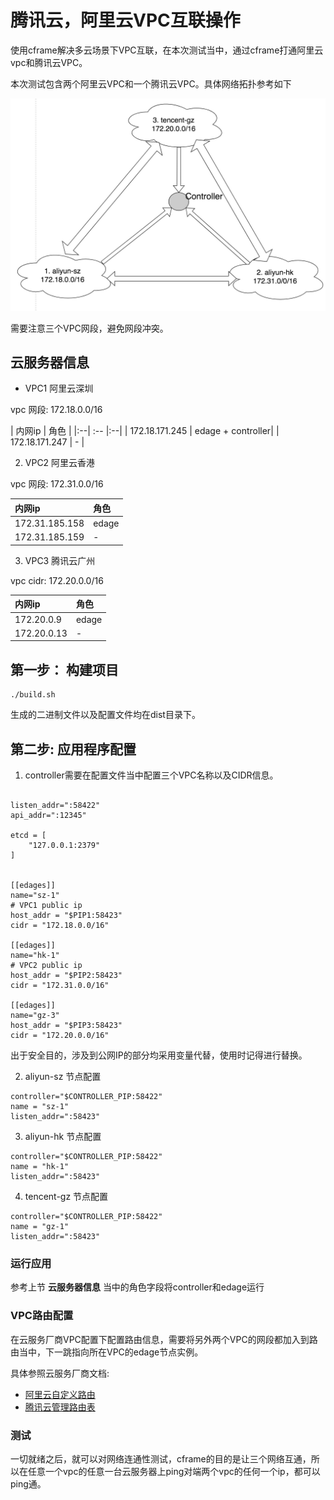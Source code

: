 # 腾讯云，阿里云VPC互联操作
使用cframe解决多云场景下VPC互联，在本次测试当中，通过cframe打通阿里云vpc和腾讯云VPC。

本次测试包含两个阿里云VPC和一个腾讯云VPC。具体网络拓扑参考如下

![images/cframe1.1.0.jpg](images/cframe1.1.0.jpg)

需要注意三个VPC网段，避免网段冲突。

## 云服务器信息

- VPC1 阿里云深圳

vpc 网段: 172.18.0.0/16

| 内网ip | 角色 |
|:--| :-- |:--|
| 172.18.171.245 | edage + controller|
| 172.18.171.247 | - |

2. VPC2 阿里云香港

vpc 网段: 172.31.0.0/16

| 内网ip | 角色 |
|:--|:--|
| 172.31.185.158 | edage |
| 172.31.185.159 | - |

3. VPC3 腾讯云广州

vpc cidr: 172.20.0.0/16

| 内网ip | 角色 |
|:--|:--|
| 172.20.0.9  | edage |
| 172.20.0.13 | - |

## 第一步： 构建项目
```
./build.sh
```

生成的二进制文件以及配置文件均在dist目录下。

## 第二步: 应用程序配置

1. controller需要在配置文件当中配置三个VPC名称以及CIDR信息。

```

listen_addr=":58422"
api_addr=":12345"

etcd = [
    "127.0.0.1:2379"
]


[[edages]]
name="sz-1"
# VPC1 public ip
host_addr = "$PIP1:58423"
cidr = "172.18.0.0/16"

[[edages]]
name="hk-1"
# VPC2 public ip
host_addr = "$PIP2:58423"
cidr = "172.31.0.0/16"

[[edages]]
name="gz-3"
host_addr = "$PIP3:58423"
cidr = "172.20.0.0/16"
```

出于安全目的，涉及到公网IP的部分均采用变量代替，使用时记得进行替换。

2. aliyun-sz 节点配置

```
controller="$CONTROLLER_PIP:58422"
name = "sz-1"
listen_addr=":58423"

```

3. aliyun-hk 节点配置

```
controller="$CONTROLLER_PIP:58422"
name = "hk-1"
listen_addr=":58423"

```

4. tencent-gz 节点配置

```
controller="$CONTROLLER_PIP:58422"
name = "gz-1"
listen_addr=":58423"

```

### 运行应用
参考上节 **云服务器信息** 当中的角色字段将controller和edage运行

### VPC路由配置
在云服务厂商VPC配置下配置路由信息，需要将另外两个VPC的网段都加入到路由当中，下一跳指向所在VPC的edage节点实例。

具体参照云服务厂商文档:

- [阿里云自定义路由](https://help.aliyun.com/document_detail/87057.html?spm=a2c4g.11186623.6.585.40b01db2U1KwfP)
- [腾讯云管理路由表](https://cloud.tencent.com/document/product/215/36682)


### 测试
一切就绪之后，就可以对网络连通性测试，cframe的目的是让三个网络互通，所以在任意一个vpc的任意一台云服务器上ping对端两个vpc的任何一个ip，都可以ping通。
